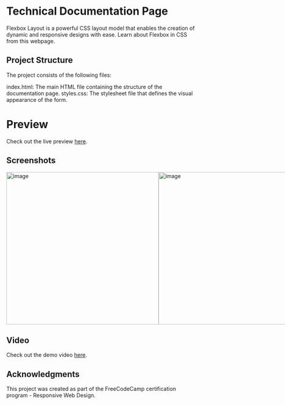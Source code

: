 # Technical Documentation Page

Flexbox Layout is a powerful CSS layout model that enables the creation of dynamic and responsive designs with ease. Learn about Flexbox in CSS from this webpage. 

## Project Structure
The project consists of the following files:

index.html: The main HTML file containing the structure of the documentation page.
styles.css: The stylesheet file that defines the visual appearance of the form.

# Preview
Check out the live preview [here](https://souri-droid.github.io/technical-documentation/).

## Screenshots
<div style="display: flex; justify-content: space-between;">
  <img width="400" alt="image" src="https://github.com/souri-droid/technical-documentation/assets/70069572/dde544e7-c123-471a-86ee-457264fb973c">
  <img width="400" alt="image" src="https://github.com/souri-droid/technical-documentation/assets/70069572/ed6812a7-e963-4e20-b820-dd37fe157001">
</div>

## Video
Check out the demo video [here](https://github.com/souri-droid/technical-documentation/assets/70069572/5335ef21-bed8-43b3-8028-2a6e9f815e0a).


## Acknowledgments
This project was created as part of the FreeCodeCamp certification program - Responsive Web Design.


